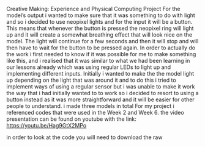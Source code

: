 Creative Making: Experience and Physical Computing Project
For the model’s output i wanted to make sure that it was something to do with light and so i decided to use
neopixel lights and for the input it will be a button. This means that whenever the button is pressed the
neopixel ring will light up and it will create a somewhat breathing effect that will look nice on the model. The
light will continue for a few seconds and then it will stop and will then have to wait for the button to be
pressed again.
In order to actually do the work i first needed to know if it was possible for me to make something like this,
and i realised that it was similar to what we had been learning in our lessons already which was using regular
LEDs to light up and implementing different inputs. Initially i wanted to make the the model light up
depending on the light that was around it and to do this i tried to implement ways of using a regular sensor
but i was unable to make it work the way that i had initially wanted to to work so i decided to resort to using a
button instead as it was more straightforward and it will be easier for other people to understand.
i made three models in total
For my project i referenced codes that were used in the Week 2 and Week 6. the video presentation can be
found on youtube with the link: https://youtu.be/Hag9GtX2MPo

in order to look at the code you will need to download the raw
